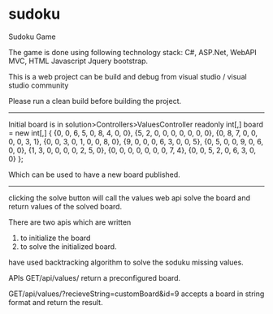 # sudoku
Sudoku Game

The game is done using following technology stack:
C#, ASP.Net, WebAPI MVC, HTML Javascript Jquery bootstrap.


This is a web project can be build and debug from visual studio / visual studio community

Please run a clean build before building the project.


------------------------------------------------------------------------------------------------

Initial board is in solution>Controllers>ValuesController
readonly int[,] board = new int[,]
            {
            {0, 0, 6, 5, 0, 8, 4, 0, 0},
            {5, 2, 0, 0, 0, 0, 0, 0, 0},
            {0, 8, 7, 0, 0, 0, 0, 3, 1},
            {0, 0, 3, 0, 1, 0, 0, 8, 0},
            {9, 0, 0, 0, 6, 3, 0, 0, 5},
            {0, 5, 0, 0, 9, 0, 6, 0, 0},
            {1, 3, 0, 0, 0, 0, 2, 5, 0},
            {0, 0, 0, 0, 0, 0, 0, 7, 4},
            {0, 0, 5, 2, 0, 6, 3, 0, 0}
            };
            
Which can be used to have a new board published.

---------------------------------------------------------------------------------------------------
clicking the solve button will call the values web api solve the board and return values of the solved board.

There are two apis which are written 
1. to initialize the board
2. to solve the initialized board.

have used backtracking algorithm to solve the soduku missing values. 

APIs
GET/api/values/
return a preconfigured board.

GET/api/values/?recieveString=customBoard&id=9
accepts a board in string format and return the result. 

